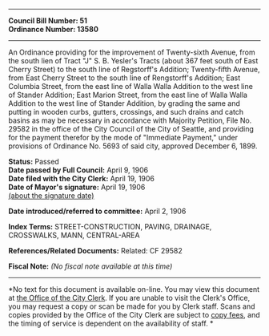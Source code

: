 * * * * *  
  
**Council Bill Number: [](#h0)[](#h2)51**   
**Ordinance Number: 13580**  
  
* * * * *  
  
An Ordinance providing for the improvement of Twenty-sixth Avenue, from the south lien of Tract "J" S. B. Yesler's Tracts (about 367 feet south of East Cherry Street) to the south line of Regstorff's Addition; Twenty-fifth Avenue, from East Cherry Street to the south line of Rengstorff's Addition; East Columbia Street, from the east line of Walla Walla Addition to the west line of Stander Addition; East Marion Street, from the east line of Walla Walla Addition to the west line of Stander Addition, by grading the same and putting in wooden curbs, gutters, crossings, and such drains and catch basins as may be necessary in accordance with Majority Petition, File No. 29582 in the office of the City Council of the City of Seattle, and providing for the payment therefor by the mode of "Immediate Payment," under provisions of Ordinance No. 5693 of said city, approved December 6, 1899.  
  
**Status:** Passed   
**Date passed by Full Council:** April 9, 1906   
**Date filed with the City Clerk:** April 19, 1906   
**Date of Mayor's signature:** April 19, 1906   
[(about the signature date)](/~public/approvaldate.htm)   
  
  
**Date introduced/referred to committee:** April 2, 1906   
  
**Index Terms:** STREET-CONSTRUCTION, PAVING, DRAINAGE, CROSSWALKS, MANN, CENTRAL-AREA  
  
**References/Related Documents:** Related: CF 29582  
  
**Fiscal Note:** *(No fiscal note available at this time)*  
  
* * * * *  
  
*No text for this document is available on-line. You may view this document at [the Office of the City Clerk](http://www.seattle.gov/leg/clerk/contactUs.htm). If you are unable to visit the Clerk's Office, you may request a copy or scan be made for you by Clerk staff. Scans and copies provided by the Office of the City Clerk are subject to [copy fees](http://clerk.seattle.gov/~public/clerkfees.htm), and the timing of service is dependent on the availability of staff. *  
  
  
